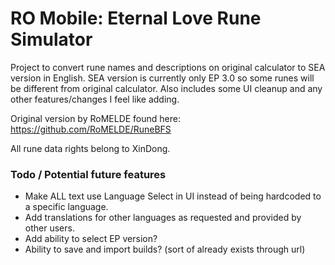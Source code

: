 # RO Mobile: Eternal Love Rune Simulator
Project to convert rune names and descriptions on original calculator to SEA version in English.
SEA version is currently only EP 3.0 so some runes will be different from original calculator.
Also includes some UI cleanup and any other features/changes I feel like adding.


Original version by RoMELDE found here: https://github.com/RoMELDE/RuneBFS

All rune data rights belong to XinDong.
 
### Todo / Potential future features

- Make ALL text use Language Select in UI instead of being hardcoded to a specific language.
- Add translations for other languages as requested and provided by other users.
- Add ability to select EP version?
- Ability to save and import builds? (sort of already exists through url)

